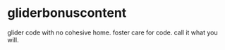 # gliderbonuscontent
glider code with no cohesive home. foster care for code. call it what you will.

